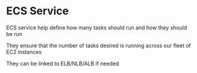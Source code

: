 # ECS Service

ECS service help define how many tasks should run and how they should be run

They ensure that the number of tasks desired is running across our fleet of EC2 instances

They can be linked to ELB/NLB/ALB if needed